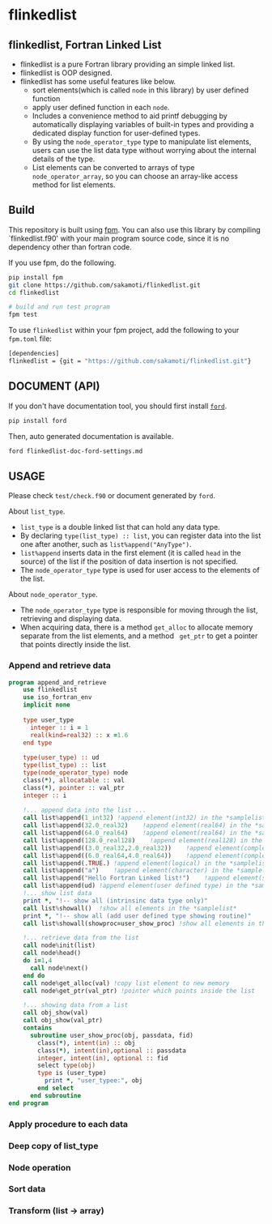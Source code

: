 # flinkedlist

## flinkedlist, Fortran Linked List 

- flinkedlist is a pure Fortran library providing an  simple linked list.
- flinkedlist is OOP designed.
- flinkedlist has some useful features like below.
  - sort elements(which is called `node` in this library) by user defined function
  - apply user defined function in each `node`.
  - Includes a convenience method to aid printf debugging by automatically displaying variables of built-in types and providing a dedicated display function for user-defined types.
  - By using the `node_operator_type` type to manipulate list elements, users can use the list data type without worrying about the internal details of the type.
  - List elements can be converted to arrays of type `node_operator_array`, so you can choose an array-like access method for list elements.

## Build
This repository is built using [fpm](https://fpm.fortran-lang.org/en/index.html).
You can also use this library by compiling `flinkedlist.f90' with your main program source code, since it is no dependency other than fortran code.

If you use fpm, do the following.
```bash
pip install fpm
git clone https://github.com/sakamoti/flinkedlist.git
cd flinkedlist

# build and run test program
fpm test
```

To use `flinkedlist` within your fpm project, add the following to your `fpm.toml` file:
```bash
[dependencies]
flinkedlist = {git = "https://github.com/sakamoti/flinkedlist.git"}
```

## DOCUMENT (API)

If you don't have documentation tool, you should first install
[`ford`](https://forddocs.readthedocs.io/en/latest/index.html).
```bash
pip install ford
```
Then, auto generated documentation is available.
```bash
ford flinkedlist-doc-ford-settings.md
```

## USAGE
Please check `test/check.f90` or document generated by `ford`.

About `list_type`.
- `list_type` is a double linked list that can hold any data type.
- By declaring `type(list_type) :: list`, you can register data into the list one after another, such as `list%append("AnyType")`.
- `list%append` inserts data in the first element (it is called `head` in the source) of the list if the position of data insertion is not specified.
- The `node_operator_type` type is used for user access to the elements of the list.

About `node_operator_type`.
- The `node_operator_type` type is responsible for moving through the list, retrieving and displaying data.
- When acquiring data, there is a method `get_alloc` to allocate memory separate from the list elements, and a method ` get_ptr` to get a pointer that points directly inside the list.

### Append and retrieve data

```fortran
program append_and_retrieve
    use flinkedlist
    use iso_fortran_env
    implicit none
    
    type user_type
      integer :: i = 1
      real(kind=real32) :: x =1.6
    end type
    
    type(user_type) :: ud
    type(list_type) :: list
    type(node_operator_type) node
    class(*), allocatable :: val
    class(*), pointer :: val_ptr
    integer :: i
    
    !... append data into the list ...
    call list%append(1_int32) !append element(int32) in the *samplelist*
    call list%append(32.0_real32)    !append element(real64) in the *samplelist*
    call list%append(64.0_real64)    !append element(real64) in the *samplelist*
    call list%append(128.0_real128)    !append element(real128) in the *samplelist*
    call list%append((3.0_real32,2.0_real32))    !append element(complex32) in the *samplelist*
    call list%append((6.0_real64,4.0_real64))    !append element(complex64) in the *samplelist*
    call list%append(.TRUE.) !append element(logical) in the *samplelist*
    call list%append("a")    !append element(character) in the *samplelist*
    call list%append("Hello Fortran Linked list!")    !append element(strings) in the *samplelist*
    call list%append(ud) !append element(user defined type) in the *samplelist*
    !... show list data
    print *, "!-- show all (intrinsinc data type only)"
    call list%showall()  !show all elements in the *samplelist*
    print *, "!-- show all (add user defined type showing routine)"
    call list%showall(showproc=user_show_proc) !show all elements in the *samplelist*

    !... retrieve data from the list
    call node%init(list)
    call node%head()
    do i=1,4
      call node%next()
    end do
    call node%get_alloc(val) !copy list element to new memory
    call node%get_ptr(val_ptr) !pointer which points inside the list

    !... showing data from a list
    call obj_show(val)
    call obj_show(val_ptr)
    contains
      subroutine user_show_proc(obj, passdata, fid)
        class(*), intent(in) :: obj
        class(*), intent(in),optional :: passdata
        integer, intent(in), optional :: fid
        select type(obj)
        type is (user_type)
          print *, "user_typee:", obj
        end select
      end subroutine
end program
```

### Apply procedure to each data

### Deep copy of list_type

### Node operation

### Sort data

### Transform (list -> array)
